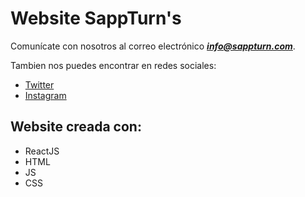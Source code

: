 # Website SappTurn's

Comunícate con nosotros al correo electrónico ***info@sappturn.com***. 

Tambien nos puedes encontrar en redes sociales:
* [Twitter]
* [Instagram]


## Website creada con:

* ReactJS
* HTML
* JS
* CSS 


[Twitter]:https://twitter.com/sappturn
[Instagram]:https://instagram.com/sappturncode
